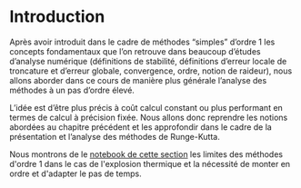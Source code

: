 # Introduction

Après avoir introduit dans le cadre de méthodes “simples” d’ordre 1 les concepts fondamentaux que l’on retrouve dans beaucoup d’études d’analyse numérique (définitions de stabilité, définitions d’erreur locale de troncature et d’erreur globale, convergence, ordre, notion de raideur), nous allons aborder dans ce cours de manière plus générale l’analyse des méthodes à un pas d’ordre élevé.

L’idée est d’être plus précis à coût calcul constant ou plus performant en termes de calcul à précision fixée. Nous allons donc reprendre les notions abordées au chapitre précédent et les approfondir dans le cadre de la présentation et l’analyse des méthodes de Runge-Kutta. 

Nous montrons de le [notebook de cette section](./explosion_euler.ipynb ) les limites des méthodes d'ordre 1 dans le cas de l'explosion thermique et la nécessité de monter en ordre et d'adapter le pas de temps.
